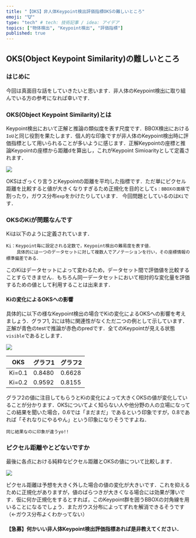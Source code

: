 ```yaml
---
title: "【OKS】非人体Keypoint検出評価指標OKSの難しいところ"
emoji: "🐮"
type: "tech" # tech: 技術記事 / idea: アイデア
topics: ["物体検出", "Keypoint検出", "評価指標"]
published: true
---
```

## OKS(Object Keypoint Similarity)の難しいところ
### はじめに
今回は真面目な話をしていきたいと思います．非人体のKeypoint検出に取り組んでいる方の参考になれば幸いです．

### OKS(Object Keypoint Similarity)とは
Keypoint検出において正解と推論の類似度を表す尺度です．BBOX検出における`IoU`と同じ役割を果たします．個人的な印象ですが非人体のKeypoint検出時に評価指標として用いられることが多いように感じます．正解Keypointの座標と推論Keypointの座標から距離dを算出し，これがKeypoint Simioarityとして定義されます．

![](https://storage.googleapis.com/zenn-user-upload/54710275f975-20240721.jpg)

OKSはざっくり言うとKeypointの距離を平均した指標です．ただ単にピクセル距離を比較すると値が大きくなりすぎるため正規化を目的として`s：BBOXの面積`で割ったり，ガウス分布`exp`をかけたりしています．
今回問題としているのは`Ki`です．

### OKSのKiが問題なんです
Kiは以下のように定義されています．
```
Ki：Keypoint毎に設定される定数で，Keypoint検出の難易度を表す値．
    具体的には一つのデータセットに対して複数人でアノテーションを行い，その座標情報の標準偏差である．
```
このKiはデータセットによって変わるため，データセット間で評価値を比較することすらできません．もちろん同一データセットにおいて相対的な変化量を評価するための値として利用することは出来ます．

#### Kiの変化によるOKSへの影響
具体的に以下の様なKeypoint検出の場合でKiの変化によるOKSへの影響を考えましょう．グラフ1, 2には特に関連性がなくただ二つの例として示しています．正解が青色のtestで推論が赤色のpredです．全てのKeypointが見える状態`visible`であるとします．

![](https://storage.googleapis.com/zenn-user-upload/79919ff750bb-20240721.jpg)

| OKS | グラフ1 | グラフ2 |
| ---- | ---- | ---- |
| Ki=0.1 | 0.8480 | 0.6628 |
| Ki=0.2 | 0.9592 | 0.8155 |

グラフ2の値に注目してもらうとKiの変化によって大きくOKSの値が変化していることが分かります．OKSについてよく知らない人や他分野の人の立場になってこの結果を聞いた場合，0.6では「まだまだ」であるという印象ですが，0.8であれば「それなりにやるやん」という印象になりそうですよね．

```
同じ結果なのに印象が違うyo!!
```
### ピクセル距離やとどないですか

最後に各点における純粋なピクセル距離とOKSの値について比較します．

![](https://storage.googleapis.com/zenn-user-upload/3b4fd0e03005-20240721.jpg)

ピクセル距離は予想を大きく外した場合の値の変化が大きいです．これを抑えるために正規化がありますが，値のばらつきが大きくなる場合には効果が薄いです．仮に何か正規化をするとすれば，このKeypoint群を囲うBBOXの対角線を用いることになるでしょう．またガウス分布によってずれを解消できるそうです（<-ガウス分布よくわかってない）

#### 【急募】何かいい非人体Keypoint検出評価指標あれば是非教えてください．